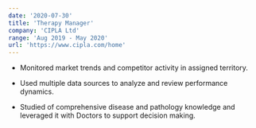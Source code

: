 ```yaml
---
date: '2020-07-30'
title: 'Therapy Manager'
company: 'CIPLA Ltd'
range: 'Aug 2019 - May 2020'
url: 'https://www.cipla.com/home'
---
```


- Monitored market trends and competitor activity in assigned territory.

- Used multiple data sources to analyze and review performance dynamics.

- Studied of comprehensive disease and pathology knowledge and leveraged it with Doctors to support decision making.
